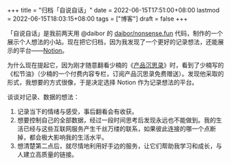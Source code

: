 +++
title = "归档「自说自话」"
date = 2022-06-15T17:51:00+08:00
lastmod = 2022-06-15T18:03:15+08:00
tags = ["博客"]
draft = false
+++

「自说自话」是我前两天用 @daibor 的 [daibor/nonsense.fun](https://github.com/daibor/nonsense.fun) 代码，制作的一个展示个人想法的小站。现在把它归档，因为我发现了一个更好的记录想法，还能展示的平台——[Notion](https://www.notion.so/)。

为什么现在提起它，因为刚才随意翻看少楠的《[产品沉思录](https://pmthinking.notion.site/pmthinking/ProductThinking-a601a12335044f349a22caf57f274c27)》时，看到了少楠写的《松节油》（少楠的一个付费内容专栏，订阅产品沉思录免费赠送）。发现他采取的形式，我想要的方式很像，于是决定选择 Notion 作为记录想法的平台。

谈谈对记录、数据的想法：

1.  记录当下的情绪与感受，事后翻看会有收获。
2.  想要控制自己的全部数据，经过一段时间思考后发现永远也不能做到。我的生活已经与这些互联网服务产生千丝万缕的联系，如果彼此连接的哪一个点断掉，都会极大影响我的生活水平。
3.  想清楚第二点后，就尽情地利用好手边的服务，让它们帮助我学习和成长，与人建立高质量的链接。